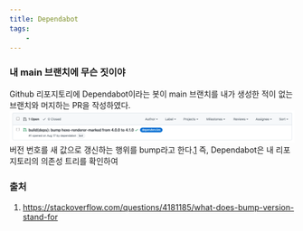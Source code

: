 ```yaml
---
title: Dependabot
tags:
    - 
---
```

### 내 main 브랜치에 무슨 짓이야
Github 리포지토리에 Dependabot이라는 봇이 main 브랜치를 내가 생성한 적이 없는 브랜치와 머지하는 PR을 작성하였다. 
![](/images/dpdb_pr.png)
버전 번호를 새 값으로 갱신하는 행위를 bump라고 한다.[1][1] 즉, Dependabot은 내 리포지토리의 의존성 트리를 확인하여 


### 출처
[1]: https://stackoverflow.com/questions/4181185/what-does-bump-version-stand-for
1. https://stackoverflow.com/questions/4181185/what-does-bump-version-stand-for